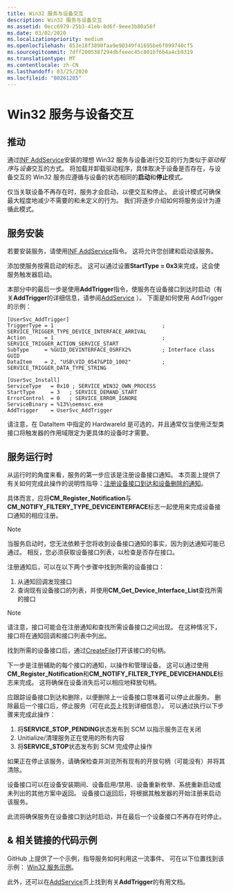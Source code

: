 ```yaml
---
title: Win32 服务与设备交互
description: Win32 服务与设备交互
ms.assetid: 0ecc6979-25b3-41eb-8d6f-9eee3b80a56f
ms.date: 03/02/2020
ms.localizationpriority: medium
ms.openlocfilehash: 853e18f3890faa9e90349f41695be6f099740cf5
ms.sourcegitcommit: 7dff2005387294dbfeeec45c801bf6b4a4cb9319
ms.translationtype: MT
ms.contentlocale: zh-CN
ms.lasthandoff: 03/25/2020
ms.locfileid: "80261285"
---
```

# <a name="win32-services-interacting-with-devices"></a>Win32 服务与设备交互

## <a name="motivation"></a>推动

通过[INF AddService](https://docs.microsoft.com/windows-hardware/drivers/install/inf-addservice-directive)安装的理想 Win32 服务与设备进行交互的行为类似于*驱动程序*与*设备*交互的方式。  将加载并卸载驱动程序，具体取决于设备是否存在，与设备交互的 Win32 服务应遵循与设备的状态相同的**启动**和**停止**模式。  

仅当关联设备不再存在时，服务才会启动，以便交互和停止。  此设计模式可确保最大程度地减少不需要的和未定义的行为。  我们将逐步介绍如何将服务设计为遵循此模式。

## <a name="service-install"></a>服务安装

若要安装服务，请使用[INF AddService](https://docs.microsoft.com/windows-hardware/drivers/install/inf-addservice-directive)指令。  这将允许您创建和启动该服务。

添加使服务按需启动的标志。  这可以通过设置**StartType = 0x3**来完成，这会使服务触发器启动。

本部分中的最后一步是使用**AddTrigger**指令，使服务在设备接口到达时启动（有关**AddTrigger**的详细信息，请参阅[AddService](https://docs.microsoft.com/windows-hardware/drivers/install/inf-addservice-directive) ）。  下面是如何使用 AddTrigger 的示例：

```
[UserSvc_AddTrigger]
TriggerType = 1                                   ; SERVICE_TRIGGER_TYPE_DEVICE_INTERFACE_ARRIVAL
Action      = 1                                   ; SERVICE_TRIGGER_ACTION_SERVICE_START
SubType     = %GUID_DEVINTERFACE_OSRFX2%          ; Interface class GUID
DataItem    = 2, "USB\VID_0547&PID_1002"          ; SERVICE_TRIGGER_DATA_TYPE_STRING

[UserSvc_Install]
ServiceType   = 0x10 ; SERVICE_WIN32_OWN_PROCESS
StartType     = 3   ; SERVICE_DEMAND_START
ErrorControl  = 0   ; SERVICE_ERROR_IGNORE
ServiceBinary = %13%\oemsvc.exe
AddTrigger    = UserSvc_AddTrigger

```
请注意，在 DataItem 中指定的 HardwareId 是可选的，并且通常仅当使用泛型类接口将触发器的作用域限定为更具体的设备时才需要。  

## <a name="service-runtime"></a>服务运行时
    
从运行时的角度来看，服务的第一步应该是注册设备接口通知。  本页面上提供了有关如何完成此操作的说明性指导：[注册设备接口到达和设备删除的通知](https://docs.microsoft.com/windows-hardware/drivers/install/registering-for-notification-of-device-interface-arrival-and-device-removal)。

具体而言，应将**CM_Register_Notification**与**CM_NOTIFY_FILTERY_TYPE_DEVICEINTERFACE**标志一起使用来完成设备接口通知的相应注册。

>[!NOTE]
>当服务启动时，您无法依赖于您将收到设备接口通知的事实，因为到达通知可能已通过。 相反，您必须获取设备接口列表，以检查是否存在接口。

注册通知后，可以在以下两个步骤中找到所需的设备接口：

1. 从通知回调发现接口
2. 查询现有设备接口的列表，并使用**CM_Get_Device_Interface_List**查找所需的接口

>[!NOTE] 
>请注意，接口可能会在注册通知和查找所需设备接口之间出现。  在这种情况下，接口将在通知回调和接口列表中列出。

找到所需的设备接口后，通过[CreateFile](https://docs.microsoft.com/windows/desktop/api/fileapi/nf-fileapi-createfilea)打开该接口的句柄。  

下一步是注册辅助的每个接口的通知，以操作和管理设备。 这可以通过使用**CM_Register_Notification**和**CM_NOTIFY_FILTER_TYPE_DEVICEHANDLE**标志来完成。  这将确保在设备消失后可以相应地释放句柄。

应跟踪设备接口到达和删除，以便删除上一设备接口意味着可以停止此服务。  删除最后一个接口后，停止服务（可在此[页](https://docs.microsoft.com/windows/desktop/Services/service-servicemain-function)上找到详细信息）。 可以通过执行以下步骤来完成此操作：

1. 将**SERVICE_STOP_PENDING**状态发布到 SCM 以指示服务正在关闭
2. Unitialize/清理服务正在使用的所有内容
3. 将**SERVICE_STOP**状态发布到 SCM 完成停止操作

如果正在停止该服务，请确保检查并浏览所有现有的开放句柄（可能没有）并将其清除。 
  
设备接口可以在设备安装期间、设备启用/禁用、设备重新枚举、系统重新启动或未列出的其他方案中返回。  设备接口返回后，将根据其触发器的开始注册来启动该服务。

此流将确保服务在设备接口到达时启动，并在最后一个设备接口不再存在时停止。

## <a name="code-sample--related-links"></a>& 相关链接的代码示例

GitHub 上提供了一个示例，指导服务如何利用这一流事件。  可在以下位置找到该示例： [Win32 服务示例](https://github.com/microsoft/Windows-driver-samples/tree/master/general/DCHU/osrfx2_DCHU_base/osrfx2_DCHU_usersvc)。

此外，还可以在[AddService](https://docs.microsoft.com/windows-hardware/drivers/install/inf-addservice-directive)页上找到有关**AddTrigger**的有用文档。
